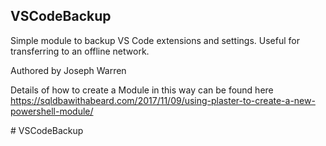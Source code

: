 ## VSCodeBackup

Simple module to backup VS Code extensions and settings. Useful for transferring to an offline network.

Authored by Joseph Warren


Details of how to create a Module in this way can be found here
https://sqldbawithabeard.com/2017/11/09/using-plaster-to-create-a-new-powershell-module/

#   V S C o d e B a c k u p  
 